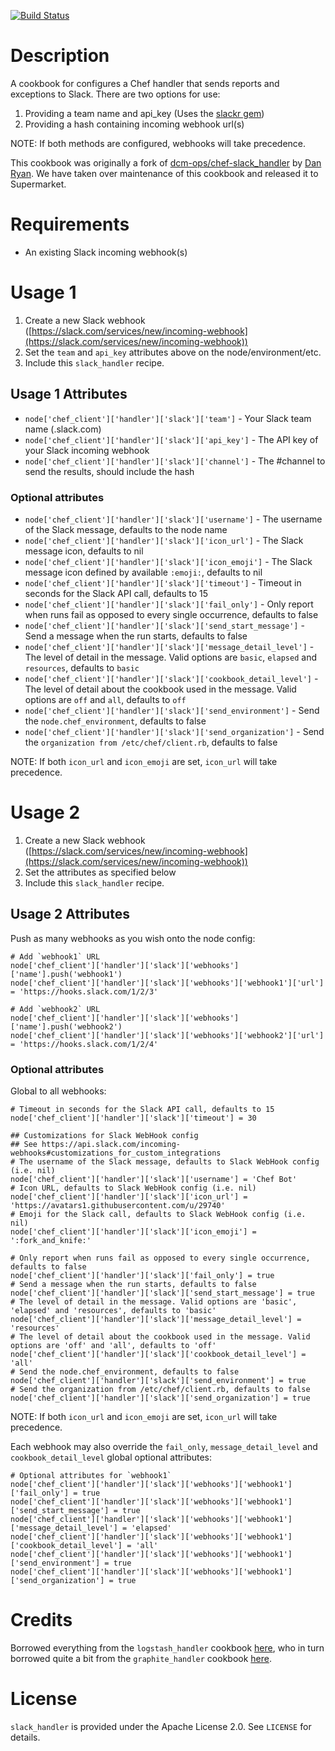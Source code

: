 [![Build Status](https://img.shields.io/circleci/project/rackspace-cookbooks/chef-slack_handler/master.svg)](https://circleci.com/gh/rackspace-cookbooks/chef-slack_handler)

# Description

A cookbook for configures a Chef handler that sends reports and exceptions to Slack.  There are two options for use:

1. Providing a team name and api_key (Uses the [slackr gem](https://rubygems.org/gems/slackr))
2. Providing a hash containing incoming webhook url(s)

NOTE: If both methods are configured, webhooks will take precedence.

This cookbook was originally a fork of [dcm-ops/chef-slack_handler](https://github.com/dcm-ops/chef-slack_handler) by [Dan Ryan](dan.ryan@enstratius.com). We have taken over maintenance of this cookbook and released it to Supermarket.

# Requirements

* An existing Slack incoming webhook(s)

# Usage 1

1. Create a new Slack webhook ([https://slack.com/services/new/incoming-webhook](https://slack.com/services/new/incoming-webhook))
2. Set the `team` and `api_key` attributes above on the node/environment/etc.
3. Include this `slack_handler` recipe.

## Usage 1 Attributes

* `node['chef_client']['handler']['slack']['team']` - Your Slack team name (<team-name>.slack.com)
* `node['chef_client']['handler']['slack']['api_key']` - The API key of your Slack incoming webhook
* `node['chef_client']['handler']['slack']['channel']` - The #channel to send the results, should include the hash

### Optional attributes

* `node['chef_client']['handler']['slack']['username']` - The username of the Slack message, defaults to the node name
* `node['chef_client']['handler']['slack']['icon_url']` - The Slack message icon, defaults to nil
* `node['chef_client']['handler']['slack']['icon_emoji']` - The Slack message icon defined by available `:emoji:`, defaults to nil
* `node['chef_client']['handler']['slack']['timeout']` - Timeout in seconds for the Slack API call, defaults to 15
* `node['chef_client']['handler']['slack']['fail_only']` - Only report when runs fail as opposed to every single occurrence, defaults to false
* `node['chef_client']['handler']['slack']['send_start_message']` - Send a message when the run starts, defaults to false
* `node['chef_client']['handler']['slack']['message_detail_level']` - The level of detail in the message. Valid options are `basic`, `elapsed` and `resources`, defaults to `basic`
* `node['chef_client']['handler']['slack']['cookbook_detail_level']` - The level of detail about the cookbook used in the message. Valid options are `off` and `all`, defaults to `off`
* `node['chef_client']['handler']['slack']['send_environment']` - Send the `node.chef_environment`, defaults to false
* `node['chef_client']['handler']['slack']['send_organization']` - Send the `organization from /etc/chef/client.rb`, defaults to false

NOTE: If both `icon_url` and `icon_emoji` are set, `icon_url` will take precedence.

# Usage 2

1. Create a new Slack webhook ([https://slack.com/services/new/incoming-webhook](https://slack.com/services/new/incoming-webhook))
2. Set the attributes as specified below
3. Include this `slack_handler` recipe.

## Usage 2 Attributes

Push as many webhooks as you wish onto the node config:

```
# Add `webhook1` URL
node['chef_client']['handler']['slack']['webhooks']['name'].push('webhook1')
node['chef_client']['handler']['slack']['webhooks']['webhook1']['url'] = 'https://hooks.slack.com/1/2/3'

# Add `webhook2` URL
node['chef_client']['handler']['slack']['webhooks']['name'].push('webhook2')
node['chef_client']['handler']['slack']['webhooks']['webhook2']['url'] = 'https://hooks.slack.com/1/2/4'
```

### Optional attributes

Global to all webhooks:

```
# Timeout in seconds for the Slack API call, defaults to 15
node['chef_client']['handler']['slack']['timeout'] = 30

## Customizations for Slack WebHook config
## See https://api.slack.com/incoming-webhooks#customizations_for_custom_integrations
# The username of the Slack message, defaults to Slack WebHook config (i.e. nil)
node['chef_client']['handler']['slack']['username'] = 'Chef Bot'
# Icon URL, defaults to Slack WebHook config (i.e. nil)
node['chef_client']['handler']['slack']['icon_url'] = 'https://avatars1.githubusercontent.com/u/29740'
# Emoji for the Slack call, defaults to Slack WebHook config (i.e. nil)
node['chef_client']['handler']['slack']['icon_emoji'] = ':fork_and_knife:'

# Only report when runs fail as opposed to every single occurrence, defaults to false
node['chef_client']['handler']['slack']['fail_only'] = true
# Send a message when the run starts, defaults to false
node['chef_client']['handler']['slack']['send_start_message'] = true
# The level of detail in the message. Valid options are 'basic', 'elapsed' and 'resources', defaults to 'basic'
node['chef_client']['handler']['slack']['message_detail_level'] = 'resources'
# The level of detail about the cookbook used in the message. Valid options are 'off' and 'all', defaults to 'off'
node['chef_client']['handler']['slack']['cookbook_detail_level'] = 'all'
# Send the node.chef_environment, defaults to false
node['chef_client']['handler']['slack']['send_environment'] = true
# Send the organization from /etc/chef/client.rb, defaults to false
node['chef_client']['handler']['slack']['send_organization'] = true
```

NOTE: If both `icon_url` and `icon_emoji` are set, `icon_url` will take precedence.

Each webhook may also override the `fail_only`, `message_detail_level` and `cookbook_detail_level` global optional attributes:

```
# Optional attributes for `webhook1`
node['chef_client']['handler']['slack']['webhooks']['webhook1']['fail_only'] = true
node['chef_client']['handler']['slack']['webhooks']['webhook1']['send_start_message'] = true
node['chef_client']['handler']['slack']['webhooks']['webhook1']['message_detail_level'] = 'elapsed'
node['chef_client']['handler']['slack']['webhooks']['webhook1']['cookbook_detail_level'] = 'all'
node['chef_client']['handler']['slack']['webhooks']['webhook1']['send_environment'] = true
node['chef_client']['handler']['slack']['webhooks']['webhook1']['send_organization'] = true
```

# Credits

Borrowed everything from the `logstash_handler` cookbook [here](https://github.com/lusis/logstash_handler), who in turn borrowed quite a bit from the `graphite_handler` cookbook [here](https://github.com/realityforge-cookbooks/graphite_handler).

# License

`slack_handler` is provided under the Apache License 2.0. See `LICENSE` for details.
